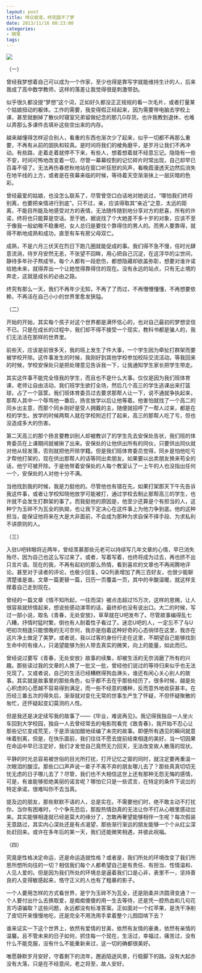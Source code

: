 ```yaml
---
layout: post
title: 哗众取宠，终究圆不了梦
date: 2013/11/16 08:23:00
categories: 
- 随笔
tags: 
---
```


![][1]

（一）

曾经我梦想着自己可以成为一个作家，至少也得是靠写字就能维持生计的人，后来我成了高中数学教师，这样的落差让我觉得很是刺激带劲。

似乎很久都没提“梦想”这个词，正如好久都没正正规规的看一次毛片，或者打量某个姑娘扭动的躯体。工作的需要，我变得假正经起来，因为需要带电脑去学校上课，甚至就删掉了散伙时寝室兄弟留做纪念的那几G存货。也许我教到退休，也难以弄那么多课件去填补这些空出来的内存。

越来越懂得怎样迎合别人，看重的东西也渐次少了起来，似乎一切都不再那么重要，不再有从前的固执和较真。是时间将我们的棱角磨平，是岁月让我们不再冲动。有些路，走着走着就停不下来，有些人，想着想着就不经意忘记。隐隐有一些不安，时间可怖地改变着一切，尽管一幕幕绞割的记忆碎片时常出现，自己却早已百毒不侵了。无法再伤春悲秋地站在窗口听狂怒的风声，看晚霞漫透天边然后消失在地平线的上方，或者是在夜幕来临的时候，等待着天空渐渐抹上一层灰暗的色彩。

曾经最爱的姑娘，也没怎么联系了，尽管曾空口白话地对她说过，“哪怕我们终将别离，也要把亲情进行到底”。只不过，亲，应该得取其“亲近”之意，太远的距离，不能目所能及地感受对方的表情，无法随传随到地分享对方的悲喜，所有的许诺，终将也只能算是空话。至于她，据说找了个大她差不多十岁的对象，应该不至于像我一般幼稚不稳重吧，女人总归是要找个靠得住的男人的。而男人要靠得，就得不断地成熟和成功，直至有车有房父母双亡。

成熟，不是六月三伏天在烈日下跑几圈就能促成的事。我们得不急不慢，任时光肆意流淌，待岁月安然无恙，不张望不回眸，用心把自己沉淀，在这浮华的尘世间，静待多年孙子熬成爷。每个人都有一段悲伤，都想隐藏却欲盖弥彰，想要对谁许诺给她未来，就得弄出一个让她觉得靠得住的现在。没有永远的站点，只有无止境的奔走，这就是成长的必由之路。

终究有那么一天，我们不再年少无知，不再了了而过，不再懵懵懂懂，不再想要依赖，不再活在自己小小的世界里愈发狭隘。

（二）

开始的开始，其实每个孩子对这个世界都是满怀信心的，也对自己最初的梦想坚信不已。只是在成长的过程中，我们却不得不接受一个现实，教科书都是骗人的，我们无法活在那样的世界里。

前些天，应该是前很多天，我的班上发生了件大事，一个学生因为牵扯打群架而要被学校开除。这件事发生的时候，我刚好到其他学校参加校际交流活动。等我回来的时候，学校安保处只是把处理意见告诉我一下，让我通知学生家长把学生带走。

其实这件事不能完全怪我的学生，而且也不是什么大事。仅仅是因为我们班体育课，老师让自由活动，我们班学生欲打全场，然后几个高三的学生逃课出来打篮球，占了一个篮筐。我们班体育委员过去要求那帮人让一下，说不通就争执起来，那帮人其中一个辱骂他一番后，扬言放学以后让他等着。他害怕就找了一个高二的同乡出主意，而那个同乡刚好是受人拥戴的主，随便就招呼了一帮人过来，都是在校的学生。放学的时候两帮人就在学校附近打了起来，高三的那帮人吃了亏，但也没造成多大的伤害。

第二天高三的那个扬言要教训别人却被教训了的学生先去安保处告状，我们班的体育委员在上课期间就被揪了出来。安保处的让他供出所有的同伙，只要供出同伙就对他从轻发落，否则就把他开除学籍。但是我们班体育委员觉得，同乡是怕他吃亏才帮他打架的，现在供出那帮人的话等同出卖朋友。如果要以出卖朋友换来苟全的话，他宁可被开除。于是他带着安保处的人每个教室认了一上午的人也没指出任何一个，安保处的人对他十分不满。

当他找到我的时候，我是力挺他的。尽管他也有错在先，如果打架那天下午先告诉我这件事，或者让学校知晓他放学可能被打，通过学校去制止那帮高三的学生，也许就不会发生打群架的事了。而我挺他的原因是，他至少还算是个有担当的人，这种宁为玉碎不为瓦全的执拗，也让我下定决心在这件事上为他力争到底。他的这种担当，能保证他将来在大是大非面前，不会成为那种为求自保不择手段、为求私利不讲原则的人。

（三）

入驻U吧转眼将近两年，曾经羡慕那些元老可以持续写几年文章的心情，早已消失殆尽，因为自己也这么写过来了。或者，写着写着，也终将成为过去，再也挤不出只言片语。现在的我，不再有起初的那么热情，看到喜欢的文章也不再闹腾地评论。甚至对于读者的评论，也极少回复。QQ列表增加了两三百好友，也很少能聊清楚谁是谁。文章一篇更替一篇，日历一页覆盖一页，其中的辛酸温暖，就这样支撑着自己走到现在。

曾经的一篇文章《情不知所起，一往而深》被点击超过15万次，这样的恩赐，让人很容易就矫情起来，想说些感动涕零的话，最终却也没有说出口。大二的时候，写过一部小说，取名《青春，无处安放》，草草就在U吧发布了。尽管故事编得乱七八糟，抒情时猛时繁，倒也有人耐着性子看过了。迷恋U吧的人，一定忘不了与U吧初次相逢只能恨晚的无可奈何，我亦是抱着这种好奇的心态徜徉在这里，我亦在这片净土做足了美梦。或者说，我以过客的身份行走在这里，不期望自己能够找到生命中的有缘人，只渴望能够为别人带去真实的微笑，向上的能量，如此而已。

曾经说过要写《青春，无处安放》故事的续集，却被生活的无奈消磨了所有的兴趣。那些读过我的文章的人换了一批又一批，曾经他们说过的等待归来似乎也无法兑现了。又或者说，自己的生活已经糟糕得狗血淋头，谁还有闲心关心别人的故事。其实就是故事里的那些角色，似乎都不去在乎那些经历了。很多时候，越是处心积虑的心愿越不容易得到满足，而一些不经意的播种，反而意外地收获甚丰。在历经三番五次的得失后，渐渐就对变化无常的世事生产生了怀疑，不但怀疑聚散的匆忙，还怀疑起变幻莫测的人性。

但是我还是决定续写我的故事了——《毕业，难说再见》。我记得我独自一人坐火车回到大学校园，独自一人去曾经常去的电影院看完《致青春》，我开始不忍心让那些记忆变成荒芜，于是添油加醋地续编了未完的故事。即便所有遇见的瞬间就意味着别离，但是，在快乐面前，我们往往不愿去提前结束相逢的美好。当一切因果在命运中早已注定好，我们才发觉自己竟然无力回天，无法改变故人散落的现状。

平静的时光总容易被世俗的目光所打扰，打开记忆之窗的同时，就注定要再重温一次眼泪的酸涩。那些口口声声说一辈子不离不弃的朋友哪儿去了？那些真真切切无忧无虑的日子哪儿去了？尽管，我们也不大相信这世上还有那种无怨无悔的感情，可是，有谁能够拒绝美丽的诺言呢？哪怕它只是一些谎言，在特定的条件下说岀的特定承诺，很难叫你不去当真。

提及边的朋友，那些默默不语的人，总是实在。不需要他们时，绝不敢主动不打扰你，当你有困难时，个个争先恐后，那股热情劲真的无法让你不打从心眼里感动岀来。其实能够相逢就已经是莫大的缘分了，怎敢再奢望能够相伴一生呢？每次假装无意路过，其实内心深处还是有点渴望，那些渐行渐远的朋友能够一个个从红尘深处赶回来。或许在多年后的某一天，我们还能微笑相遇，并彼此祝福。

（四）

究竟是性格决定命运，还是命运造就性格？或者是，我们所处的环境改变了我们所思所想所向往的一切？相信我们每个人都希望自己是有责任、有担当、性情温和、人见人爱的。但是因为我们所处的环境总是逼着我们口是心非，表里不一，坚持善良的人变得敏感起来，恪守正义的人也有了粗暴的影子。

一个人要用怎样的方式看世界，是宁为玉碎不为瓦全，还是刚柔并济圆滑变通？一个人要付出什么去换取爱，是痴痴傻傻的用一生去等待，还是凭一腔热血和几句花言巧语骗取？这些问题，永远都没有标准答案。正如面对一个红苹果，是洗干净削了皮切开来慢慢地吃，还是完全不用洗用手拿着整个儿囫囵啃下去？

谁来证实一下这个世界上，依然有爱情的甘美，依然有友情的豪勇，依然有亲情的温馨。且不管未来的日子如何，抓住每一个现在，生活过，幸福过，痛苦过，没有什么不能克服，没有什么不能重新来过，这一切的确都很美好。

唯愿静默岁月安好，守着剩下的流年，邂逅陌途风景，行稳脚下的路。没有大起亦没有大落，只是在不经意间，老之将至，故人安好。


[1]: https://ww2.sinaimg.cn/large/006tNc79gw1f5115sog3zj30e60am0tk
